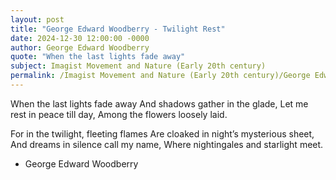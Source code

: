 ```yaml
---
layout: post
title: "George Edward Woodberry - Twilight Rest"
date: 2024-12-30 12:00:00 -0000
author: George Edward Woodberry
quote: "When the last lights fade away"
subject: Imagist Movement and Nature (Early 20th century)
permalink: /Imagist Movement and Nature (Early 20th century)/George Edward Woodberry/George Edward Woodberry - Twilight Rest
---
```


When the last lights fade away
And shadows gather in the glade,
Let me rest in peace till day,
Among the flowers loosely laid.

For in the twilight, fleeting flames
Are cloaked in night’s mysterious sheet,
And dreams in silence call my name,
Where nightingales and starlight meet.

- George Edward Woodberry
